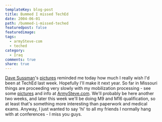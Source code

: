 ```yaml
---
templateKey: blog-post
title: Bummed I missed TechEd
date: 2004-06-01
path: /bummed-i-missed-teched
featuredpost: false
featuredimage:
tags:
  - armySteve-com
  - teched
category:
  - Iraq  
comments: true
share: true
---
```


[Dave Sussman](http://aspadvice.com/blogs/dsussman)'s [pictures](http://blogs.ipona.com/davids/gallery/19.aspx) reminded me today how much I really wish I'd been at TechEd last week. Hopefully I'll make it next year. So far in Missouri things are proceeding very slowly with my mobilization processing - see some [pictures](http://armysteve.com/armysteve/gallery/3.aspx) and info at [ArmySteve.com](http://armysteve.com). We'll probably be here another two weeks, and later this week we'll be doing M9 and M16 qualification, so at least that's something more interesting than paperwork and medical exams. Anyway, I just wanted to say 'hi' to all my friends I normally hang with at conferences - I miss you guys.
